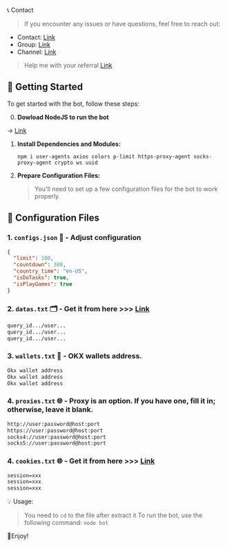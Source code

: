 📞 Contact

> If you encounter any issues or have questions, feel free to reach out:

- Contact: [Link](t.me/MeoMunDep)
- Group: [Link](t.me/KeoAirDropFreeNe)
- Channel: [Link](t.me/KeoAirDropFreeNee)

> Help me with your referral [Link](https://t.me/GamenessBot/app?startapp=ref_pWz0nf)

## 🚀 Getting Started

To get started with the bot, follow these steps:

0. **Dowload NodeJS to run the bot**

-> [Link](https://t.me/KeoAirDropFreeNe/257/1462)

1. **Install Dependencies and Modules:**

   ```
   npm i user-agents axios colors p-limit https-proxy-agent socks-proxy-agent crypto ws uuid
   ```

2. **Prepare Configuration Files:**

   > You'll need to set up a few configuration files for the bot to work properly.

## 📁 Configuration Files

### 1. `configs.json` 📜 - Adjust configuration

```json
{
  "limit": 100,
  "countdown": 300,
  "country_time": "en-US",
  "isDoTasks": true,
  "isPlayGames": true
}
```

### 2. `datas.txt` 🗂️ - Get it from here >>> [Link](https://t.me/KeoAirDropFreeNe/257/6879)

```txt - if the data expired just get cookie again, query_id.../user... live longer.
query_id.../user...
query_id.../user...
query_id.../user...
```

### 3. `wallets.txt` 💼 - OKX wallets address.

```txt - wallet address
Okx wallet address
Okx wallet address
Okx wallet address
```

### 4. `proxies.txt` 🌐 - Proxy is an option. If you have one, fill it in; otherwise, leave it blank.

```txt
http://user:password@host:port
https://user:password@host:port
socks4://user:password@host:port
socks5://user:password@host:port
```

### 4. `cookies.txt` 🌐 - Get it from here >>> [Link](https://t.me/KeoAirDropFreeNe/257/14593)

```txt - if the data expired just get cookie again, query_id.../user... live longer.
session=xxx
session=xxx
session=xxx
```

💡 Usage:

> You need to `cd` to the file after extract it
> To run the bot, use the following command: `node bot`

🎇Enjoy!
